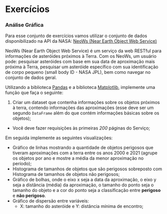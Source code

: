# Exercícios


### Análise Gráfica

Para esse conjunto de exercícios vamos utilizar o conjunto de dados
disponibilizado na API da NASA: [NeoWs (Near Earth Object Web Service)](https://api.nasa.gov/)

NeoWs (Near Earth Object Web Service) é um serviço da web RESTful para
informações de asteróides próximos à Terra. Com os NeoWs, um usuário pode:
pesquisar asteróides com base em sua data de aproximação mais próxima à Terra,
pesquisar um asteróide específico com sua identificação de corpo pequeno (small
body ID - NASA JPL), bem como navegar no conjunto de dados geral.


Utilizando a biblioteca [Pandas](https://pandas.pydata.org/) e a biblioteca
[Matplotlib](https://matplotlib.org/), implemente uma função que faça o
seguinte:

1. Criar um dataset que contenha informações sobre os objetos próximos à terra,
   contendo informações das aproximações (esse deve ser um segundo `DataFrame`
   além do que contém informações básicas sobre os objetos);
  * Você deve fazer requisições às primeiras *200* páginas do Serviço;

Em seguida implemente as seguintes visualizações:

* Gráfico de linhas mostrando a quantidade de objetos perigosos que tiveram
  aproximações com a terra entre os anos 2000 e 2021 (agrupe os objetos por ano
  e mostre a média da menor aproximação no período);
* Histograma de tamanhos de objetos que são perigosos sobreposto com Histograma
  de tamanhos de objetos não perigosos;
* Gráfico de bolhas, onde o eixo x seja a data da aproximação, o eixo y seja a
  distância (média) da aproximação, o tamanho do ponto seja o tamanho do objeto
  e a cor do ponto seja a classificação entre **perigoso** e **não perigoso**.
* Gráfico de dispersão entre variáveis:
  * X: tamanho do asteróide e Y: distância mínima de encontro;
